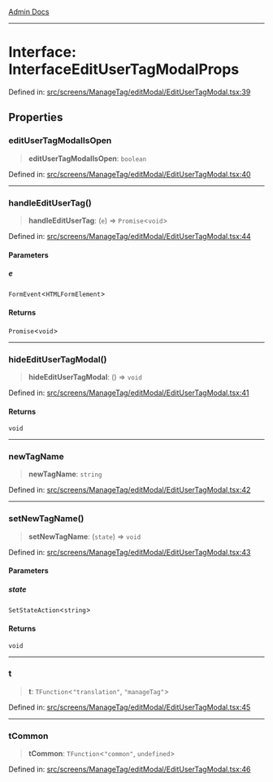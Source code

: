 [Admin Docs](/)

***

# Interface: InterfaceEditUserTagModalProps

Defined in: [src/screens/ManageTag/editModal/EditUserTagModal.tsx:39](https://github.com/PalisadoesFoundation/talawa-admin/blob/main/src/screens/ManageTag/editModal/EditUserTagModal.tsx#L39)

## Properties

### editUserTagModalIsOpen

> **editUserTagModalIsOpen**: `boolean`

Defined in: [src/screens/ManageTag/editModal/EditUserTagModal.tsx:40](https://github.com/PalisadoesFoundation/talawa-admin/blob/main/src/screens/ManageTag/editModal/EditUserTagModal.tsx#L40)

***

### handleEditUserTag()

> **handleEditUserTag**: (`e`) => `Promise`\<`void`\>

Defined in: [src/screens/ManageTag/editModal/EditUserTagModal.tsx:44](https://github.com/PalisadoesFoundation/talawa-admin/blob/main/src/screens/ManageTag/editModal/EditUserTagModal.tsx#L44)

#### Parameters

##### e

`FormEvent`\<`HTMLFormElement`\>

#### Returns

`Promise`\<`void`\>

***

### hideEditUserTagModal()

> **hideEditUserTagModal**: () => `void`

Defined in: [src/screens/ManageTag/editModal/EditUserTagModal.tsx:41](https://github.com/PalisadoesFoundation/talawa-admin/blob/main/src/screens/ManageTag/editModal/EditUserTagModal.tsx#L41)

#### Returns

`void`

***

### newTagName

> **newTagName**: `string`

Defined in: [src/screens/ManageTag/editModal/EditUserTagModal.tsx:42](https://github.com/PalisadoesFoundation/talawa-admin/blob/main/src/screens/ManageTag/editModal/EditUserTagModal.tsx#L42)

***

### setNewTagName()

> **setNewTagName**: (`state`) => `void`

Defined in: [src/screens/ManageTag/editModal/EditUserTagModal.tsx:43](https://github.com/PalisadoesFoundation/talawa-admin/blob/main/src/screens/ManageTag/editModal/EditUserTagModal.tsx#L43)

#### Parameters

##### state

`SetStateAction`\<`string`\>

#### Returns

`void`

***

### t

> **t**: `TFunction`\<`"translation"`, `"manageTag"`\>

Defined in: [src/screens/ManageTag/editModal/EditUserTagModal.tsx:45](https://github.com/PalisadoesFoundation/talawa-admin/blob/main/src/screens/ManageTag/editModal/EditUserTagModal.tsx#L45)

***

### tCommon

> **tCommon**: `TFunction`\<`"common"`, `undefined`\>

Defined in: [src/screens/ManageTag/editModal/EditUserTagModal.tsx:46](https://github.com/PalisadoesFoundation/talawa-admin/blob/main/src/screens/ManageTag/editModal/EditUserTagModal.tsx#L46)
